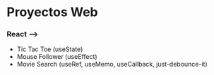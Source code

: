 # Proyectos Web
### React -->
- Tic Tac Toe (useState)
- Mouse Follower (useEffect)
- Movie Search (useRef, useMemo, useCallback, just-debounce-it)